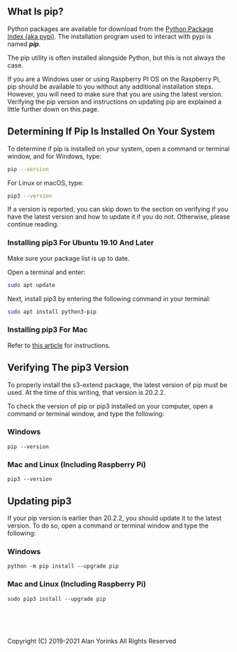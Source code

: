 ## What Is pip?

Python packages are available for download from the [Python Package Index (aka pypi)](https://pypi.org/).
The installation program used to interact with pypi is named ***pip***.

The pip utility is often installed alongside Python, but this is not always the case.

If you are a Windows user or using Raspberry PI OS on the Raspberry Pi, 
pip should be available to you without any additional installation steps. 
However, you will need to make sure that you are using the latest version. 
Verifying the pip version and instructions on updating pip are explained a little further down on this page.

## Determining If Pip Is Installed On Your System

To determine if pip is installed on your system, 
open a command or terminal window, and for Windows, type:

```bash
pip --version
```

For Linux or macOS, type:
```bash
pip3 --version
```

If a version is reported, you can skip down to the section on verifying
if you have the latest version and how to update it if you do not. Otherwise,
please continue reading.

### Installing pip3 For Ubuntu 19.10 And Later

Make sure your package list is up to date. 

Open a terminal and enter:

```bash
sudo apt update
```
   
Next, install pip3 by entering the following command in your terminal:

``` bash
sudo apt install python3-pip
```

### Installing pip3 For Mac
Refer to [this article](https://evansdianga.com/install-pip-osx/) for
instructions.

## Verifying The pip3 Version
To properly install the s3-extend package, the latest version of pip
must be used. At the time of this writing, that version is 20.2.2.

To check the version of pip or pip3 installed on your computer, open a command or
terminal window, and type the following:

### Windows

```
pip --version
```

### Mac and Linux (Including Raspberry Pi)

```
pip3 --version
```

## Updating pip3
 
If your pip version is earlier than 20.2.2, you should update it to
the latest version. To do so, open a command or terminal window and type the
following:

### Windows

```
python -m pip install --upgrade pip
```

### Mac and Linux (Including Raspberry Pi)

```
sudo pip3 install --upgrade pip
```
<br>
<br>
<br>


Copyright (C) 2019-2021 Alan Yorinks All Rights Reserved

